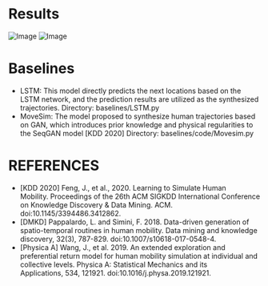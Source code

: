 # Results
  ![Image](https://github.com/seanjinnn/Act2Loc/blob/main/flow(Shenzhen).png)
  ![Image](https://github.com/seanjinnn/Act2Loc/blob/main/flow(Act2Loc).png)
# Baselines
- LSTM: This model directly predicts the next locations based on the LSTM network, and the prediction results are utilized as the synthesized trajectories.
Directory: baselines/LSTM.py
- MoveSim: The model proposed to synthesize human trajectories based on GAN, which introduces prior knowledge and physical regularities to the SeqGAN model [KDD 2020]
Directory: baselines/code/Movesim.py

# REFERENCES
- [KDD 2020] Feng, J., et al., 2020. Learning to Simulate Human Mobility. Proceedings of the 26th ACM SIGKDD International Conference on Knowledge Discovery & Data Mining. ACM. doi:10.1145/3394486.3412862.
- [DMKD] Pappalardo, L. and Simini, F. 2018. Data-driven generation of spatio-temporal routines in human mobility. Data mining and knowledge discovery, 32(3), 787-829. doi:10.1007/s10618-017-0548-4.
- [Physica A] Wang, J., et al. 2019. An extended exploration and preferential return model for human mobility simulation at individual and collective levels. Physica A: Statistical Mechanics and its Applications, 534, 121921. doi:10.1016/j.physa.2019.121921.
